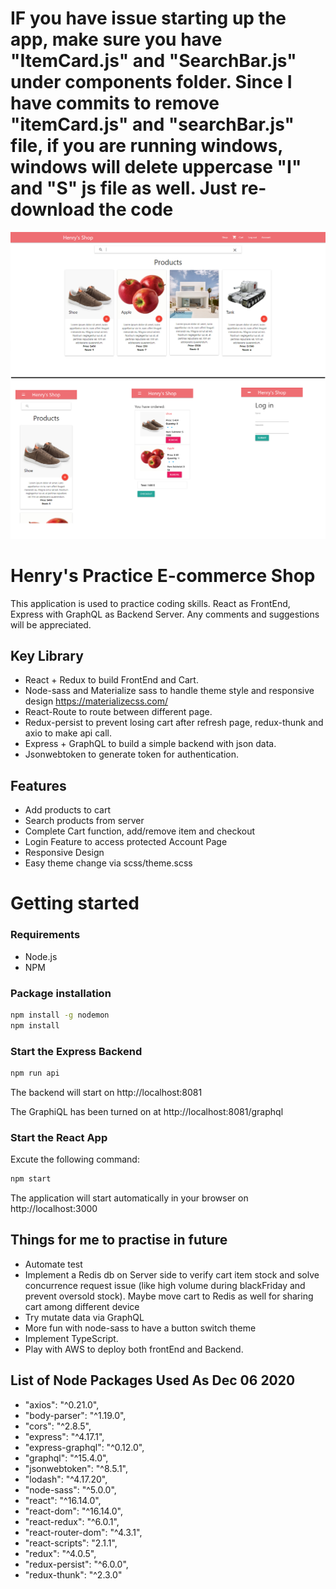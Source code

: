 # IF you have issue starting up the app, make sure you have "ItemCard.js" and "SearchBar.js" under components folder. Since I have commits to remove "itemCard.js" and "searchBar.js" file, if you are running windows, windows will delete uppercase "I" and "S" js file as well. Just re-download the code
![Screenshot](doc/image/docImage.png)
# Henry's Practice E-commerce Shop
This application is used to practice coding skills. 
React as FrontEnd, Express with GraphQL as Backend Server.
Any comments and suggestions will be appreciated.

## Key Library
* React + Redux to build FrontEnd and Cart.
* Node-sass and Materialize sass to handle theme style and responsive design https://materializecss.com/
* React-Route to route between different page.
* Redux-persist to prevent losing cart after refresh page, redux-thunk and axio to make api call. 
* Express + GraphQL to build a simple backend with json data.
* Jsonwebtoken to generate token for authentication.

## Features
* Add products to cart
* Search products from server
* Complete Cart function, add/remove item and checkout
* Login Feature to access protected Account Page
* Responsive Design
* Easy theme change via scss/theme.scss

# Getting started
### Requirements

* Node.js
* NPM

### Package installation
```bash
npm install -g nodemon
npm install
```

### Start the Express Backend
```bash
npm run api
```
The backend will start on http://localhost:8081

The GraphiQL has been turned on at http://localhost:8081/graphql

### Start the React App
 Excute the following command: 
```bash
npm start
```
The application will start automatically in your browser on http://localhost:3000

## Things for me to practise in future
* Automate test
* Implement a Redis db on Server side to verify cart item stock and solve concurrence request issue (like high volume during blackFriday and prevent oversold stock). Maybe move cart to Redis as well for sharing cart among different device
* Try mutate data via GraphQL
* More fun with node-sass to have a button switch theme
* Implement TypeScript.
* Play with AWS to deploy both frontEnd and Backend.


## List of Node Packages Used As Dec 06 2020
* "axios": "^0.21.0",
* "body-parser": "^1.19.0",
* "cors": "^2.8.5",
* "express": "^4.17.1",
* "express-graphql": "^0.12.0",
* "graphql": "^15.4.0",
* "jsonwebtoken": "^8.5.1",
* "lodash": "^4.17.20",
* "node-sass": "^5.0.0",
* "react": "^16.14.0",
* "react-dom": "^16.14.0",
* "react-redux": "^6.0.1",
* "react-router-dom": "^4.3.1",
* "react-scripts": "2.1.1",
* "redux": "^4.0.5",
* "redux-persist": "^6.0.0",
* "redux-thunk": "^2.3.0"
